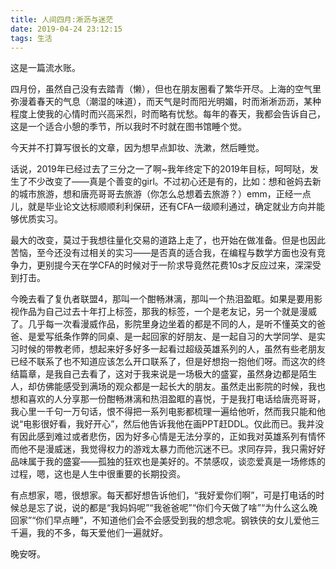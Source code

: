 ```yaml
---
title: 人间四月:淅沥与迷茫
date: 2019-04-24 23:12:15
tags: 生活
---
```


这是一篇流水账。

四月份，虽然自己没有去踏青（懒），但也在朋友圈看了繁华开尽。上海的空气里弥漫着春天的气息（潮湿的味道），而天气是时而阳光明媚，时而淅淅沥沥，某种程度上使我的心情时而兴高采烈，时而略有忧愁。每年的春天，我都会告诉自己，这是一个适合小憩的季节，所以我时不时就在图书馆睡个觉。

今天并不打算写很长的文章，因为想早点卸妆、洗漱，然后睡觉。

话说，2019年已经过去了三分之一了啊~我年终定下的2019年目标，呵呵哒，发生了不少改变了——真是个善变的girl。不过初心还是有的，比如：想和爸妈去新的城市旅游，想和唐亮哥哥去旅游（你怎么总想着去旅游？）emm，正经一点儿，就是毕业论文达标顺顺利利保研，还有CFA一级顺利通过，确定就业方向并能够优质实习。

最大的改变，莫过于我想往量化交易的道路上走了，也开始在做准备。但是也因此苦恼，至今还没有过相关的实习——是否真的适合我，在编程与数学方面也没有竞争力，更别提今天在学CFA的时候对于一阶求导竟然花费10s才反应过来，深深受到打击。

今晚去看了复仇者联盟4，那叫一个酣畅淋漓，那叫一个热泪盈眶。如果是要用影视作品为自己过去十年打上标签，那我的标签，一个是老友记，另一个就是漫威了。几乎每一次看漫威作品，影院里身边坐着的都是不同的人，是听不懂英文的爸爸、是爱写纸条作弊的同桌、是一起回家的好朋友、是一起自习的大学同学、是实习时候的带教老师，想起来好多好多一起看过超级英雄系列的人，虽然有些老朋友已经不联系了也不知道应该怎么开口联系了，但是好想抱一抱他们呀。而这次的终结篇章，是我自己去看了，这对于我来说是一场极大的盛宴，虽然身边都是陌生人，却仿佛能感受到满场的观众都是一起长大的朋友。虽然走出影院的时候，我也想和喜欢的人分享那一份酣畅淋漓和热泪盈眶的喜悦，于是我打电话给唐亮哥哥，我心里一千句一万句话，恨不得把一系列电影都梳理一遍给他听，然而我只能和他说“电影很好看，我好开心”，然后他告诉我他在画PPT赶DDL。仅此而已。我并没有因此感到难过或者悲伤，因为好多心情是无法分享的，正如我对英雄系列有情怀而他不是漫威迷，我觉得权力的游戏太暴力而他沉迷不已。求同存异，我只需好好品味属于我的盛宴——孤独的狂欢也是美好的。不禁感叹，谈恋爱真是一场修炼的过程，嗯，这也是人生中很重要的长期投资。

有点想家，嗯，很想家。每天都好想告诉他们，“我好爱你们啊”，可是打电话的时候总是忘了说，说的都是“我妈妈呢”“我爸爸呢”“你们今天做了啥”“为什么这么晚回家”“你们早点睡”，不知道他们会不会感受到我的想念呢。钢铁侠的女儿爱他三千遍，我的不多，每天爱他们一遍就好。

晚安呀。
